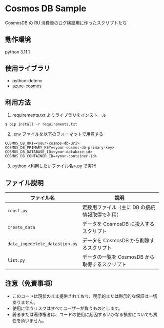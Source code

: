 # Cosmos DB Sample

CosmosDB の RU 消費量のログ検証用に作ったスクリプトたち

## 動作環境

python 3.11.1

## 使用ライブラリ

- python-dotenv
- azure-cosmos

## 利用方法

1. requirements.txt よりライブラリをインストール

```
$ pip install -r requirements.txt
```

2. .env ファイルを以下のフォーマットで用意する

```
COSMOS_DB_URI=<your-cosmos-db-uri>
COSMOS_DB_PRIMARY_KEY=<your-cosmos-db-primary-key>
COSMOS_DB_DATABASE_ID=<your-database-id>
COSMOS_DB_CONTAINER_ID=<your-container-id>
```

3. python <利用したいファイル名>.py で実行

## ファイル説明

| ファイル名                     | 説明                                           |
| ------------------------------ | ---------------------------------------------- |
| `const.py`                     | 定数用ファイル（主に DB の接続情報取得で利用） |
| `create_data`                  | データを CosmosDB に投入するスクリプト         |
| `data_ingedelete_datastion.py` | データを CosmosDB から削除するスクリプト       |
| `list.py`                      | データの一覧を CosmosDB から取得するスクリプト |

## 注意（免責事項）

- このコードは現状のまま提供されており、明示的または黙示的な保証は一切ありません。
- 使用に伴うリスクはすべてユーザーが負うものとします。
- 著者または著作権者は、コードの使用に起因するいかなる損害についても責任を負いません。
